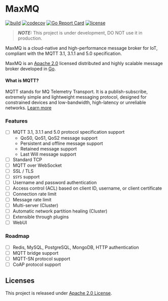 # MaxMQ

[![build](https://github.com/gsalomao/maxmq/actions/workflows/build.yml/badge.svg)](https://github.com/gsalomao/maxmq/actions/workflows/build.yml)
[![codecov](https://codecov.io/gh/gsalomao/maxmq/branch/master/graph/badge.svg?token=FUXEU188HA)](https://codecov.io/gh/gsalomao/maxmq)
[![Go Report Card](https://goreportcard.com/badge/github.com/gsalomao/maxmq)](https://goreportcard.com/report/github.com/gsalomao/maxmq)
[![license](https://img.shields.io/badge/license-Apache%202.0-blue.svg)](https://opensource.org/licenses/Apache-2.0)

> **_NOTE:_**  This project is under development, DO NOT use it in production.

MaxMQ is a cloud-native and high-performance message broker for IoT, compliant
with the MQTT 3.1, 3.1.1 and 5.0 specification.

MaxMQ is an [Apache 2.0](./LICENSE) licensed distributed and highly scalable
message broker developed in [Go](https://go.dev/).

#### What is MQTT?

MQTT stands for MQ Telemetry Transport. It is a publish-subscribe, extremely
simple and lightweight messaging protocol, designed for constrained devices and
low-bandwidth, high-latency or unreliable networks.
[Learn more](https://mqtt.org/faq)

### Features

- [ ] MQTT 3.1, 3.1.1 and 5.0 protocol specification support
    * QoS0, QoS1, QoS2 message support
    * Persistent and offline message support
    * Retained message support
    * Last Will message support
- [ ] Standard TCP
- [ ] MQTT over WebSocket
- [ ] SSL / TLS
- [ ] `$SYS` support
- [ ] Username and password authentication
- [ ] Access control (ACL) based on client ID, username, or client certificate
- [ ] Connection rate limit
- [ ] Message rate limit
- [ ] Multi-server (Cluster)
- [ ] Automatic network partition healing (Cluster)
- [ ] Extensible through plugins
- [ ] WebUI

### Roadmap

- [ ] Redis, MySQL, PostgreSQL, MongoDB, HTTP authentication
- [ ] MQTT bridge support
- [ ] MQTT-SN protocol support
- [ ] CoAP protocol support

## Licenses

This project is released under [Apache 2.0 License](./LICENSE).
